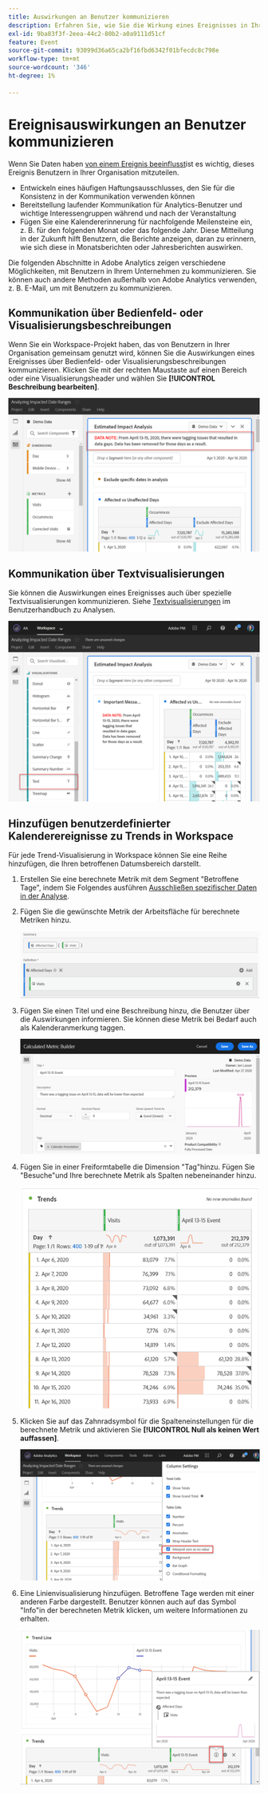 ```yaml
---
title: Auswirkungen an Benutzer kommunizieren
description: Erfahren Sie, wie Sie die Wirkung eines Ereignisses in Ihrer Organisation effektiv kommunizieren können.
exl-id: 9ba83f3f-2eea-44c2-80b2-a0a9111d51cf
feature: Event
source-git-commit: 93099d36a65ca2bf16fbd6342f01bfecdc8c798e
workflow-type: tm+mt
source-wordcount: '346'
ht-degree: 1%

---
```


# Ereignisauswirkungen an Benutzer kommunizieren

Wenn Sie Daten haben [von einem Ereignis beeinflusst](overview.md)ist es wichtig, dieses Ereignis Benutzern in Ihrer Organisation mitzuteilen.

* Entwickeln eines häufigen Haftungsausschlusses, den Sie für die Konsistenz in der Kommunikation verwenden können
* Bereitstellung laufender Kommunikation für Analytics-Benutzer und wichtige Interessengruppen während und nach der Veranstaltung
* Fügen Sie eine Kalendererinnerung für nachfolgende Meilensteine ein, z. B. für den folgenden Monat oder das folgende Jahr. Diese Mitteilung in der Zukunft hilft Benutzern, die Berichte anzeigen, daran zu erinnern, wie sich diese in Monatsberichten oder Jahresberichten auswirken.

Die folgenden Abschnitte in Adobe Analytics zeigen verschiedene Möglichkeiten, mit Benutzern in Ihrem Unternehmen zu kommunizieren. Sie können auch andere Methoden außerhalb von Adobe Analytics verwenden, z. B. E-Mail, um mit Benutzern zu kommunizieren.

## Kommunikation über Bedienfeld- oder Visualisierungsbeschreibungen

Wenn Sie ein Workspace-Projekt haben, das von Benutzern in Ihrer Organisation gemeinsam genutzt wird, können Sie die Auswirkungen eines Ereignisses über Bedienfeld- oder Visualisierungsbeschreibungen kommunizieren. Klicken Sie mit der rechten Maustaste auf einen Bereich oder eine Visualisierungsheader und wählen Sie **[!UICONTROL Beschreibung bearbeiten]**.

![Bedienfeldbeschreibung](assets/panel_description.png)

## Kommunikation über Textvisualisierungen

Sie können die Auswirkungen eines Ereignisses auch über spezielle Textvisualisierungen kommunizieren. Siehe [Textvisualisierungen](/help/analyze/analysis-workspace/visualizations/text.md) im Benutzerhandbuch zu Analysen.

![Textvisualisierung](assets/text_visualization.png)

## Hinzufügen benutzerdefinierter Kalenderereignisse zu Trends in Workspace

Für jede Trend-Visualisierung in Workspace können Sie eine Reihe hinzufügen, die Ihren betroffenen Datumsbereich darstellt.

1. Erstellen Sie eine berechnete Metrik mit dem Segment &quot;Betroffene Tage&quot;, indem Sie Folgendes ausführen [Ausschließen spezifischer Daten in der Analyse](segments.md).
1. Fügen Sie die gewünschte Metrik der Arbeitsfläche für berechnete Metriken hinzu.

   ![Metrik](assets/calcmetric_event.png)

1. Fügen Sie einen Titel und eine Beschreibung hinzu, die Benutzer über die Auswirkungen informieren. Sie können diese Metrik bei Bedarf auch als Kalenderanmerkung taggen.

   ![Titel und Beschreibung](assets/calcmetric_title_description.png)

1. Fügen Sie in einer Freiformtabelle die Dimension &quot;Tag&quot;hinzu. Fügen Sie &quot;Besuche&quot;und Ihre berechnete Metrik als Spalten nebeneinander hinzu.

   ![Freiformtabelle](assets/calcmetric_freeform.png)

1. Klicken Sie auf das Zahnradsymbol für die Spalteneinstellungen für die berechnete Metrik und aktivieren Sie **[!UICONTROL Null als keinen Wert auffassen]**.

   ![Einstellungen für berechnete Metriken](assets/calcmetric_zero_no_value.png)

1. Eine Linienvisualisierung hinzufügen. Betroffene Tage werden mit einer anderen Farbe dargestellt. Benutzer können auch auf das Symbol &quot;Info&quot;in der berechneten Metrik klicken, um weitere Informationen zu erhalten.

   ![Infosymbol](assets/calcmetric_infoicon.png)

